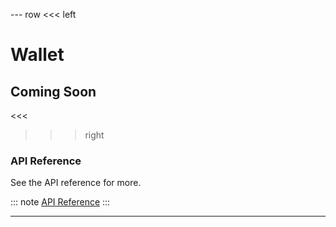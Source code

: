 --- row
<<< left
# Wallet
## Coming Soon
<<<

>>> right

### API Reference
See the API reference for more.

::: note
[API Reference](api/index.html)
:::

>>>
---
